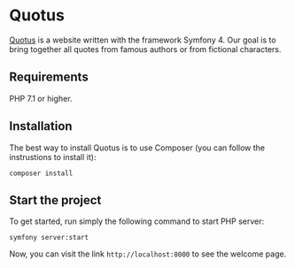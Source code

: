 # Quotus

[Quotus](https://quotus.wakonda.guru) is a website written with the framework Symfony 4. Our goal is to bring together all quotes from famous authors or from fictional characters.

## Requirements

PHP 7.1 or higher.

## Installation

The best way to install Quotus is to use Composer (you can follow the instrustions to install it):

`composer install`

## Start the project

To get started, run simply the following command to start PHP server:

`symfony server:start`

Now, you can visit the link `http://localhost:8000` to see the welcome page.
